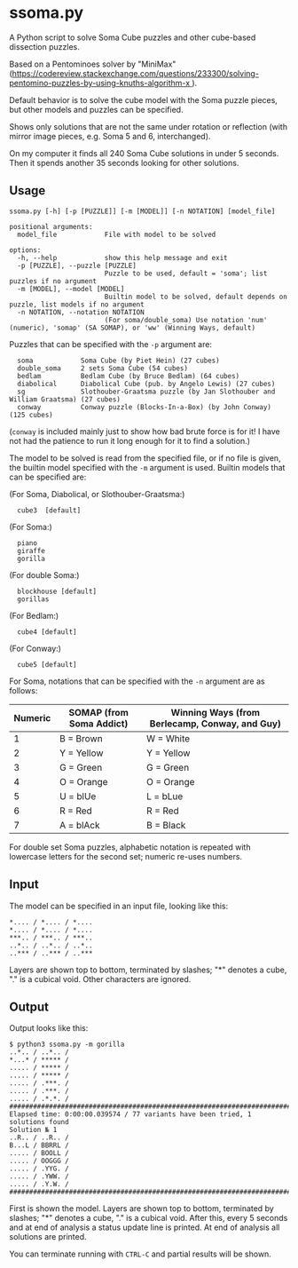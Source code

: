 # ssoma.py

A Python script to solve Soma Cube puzzles and other cube-based dissection puzzles.

Based on a Pentominoes solver by "MiniMax" ([https://codereview.stackexchange.com/questions/233300/solving-pentomino-puzzles-by-using-knuths-algorithm-x
](https://codereview.stackexchange.com/questions/233300/solving-pentomino-puzzles-by-using-knuths-algorithm-x)).

Default behavior is to solve the cube model with the Soma puzzle pieces, but other models and puzzles can be specified.

Shows only solutions that are not the same under rotation or reflection (with mirror image pieces, e.g. Soma 5 and 6, interchanged).

On my computer it finds all 240 Soma Cube solutions in under 5 seconds. Then it spends another 35 seconds looking for other solutions.

## Usage

```
ssoma.py [-h] [-p [PUZZLE]] [-m [MODEL]] [-n NOTATION] [model_file]

positional arguments:
  model_file            File with model to be solved

options:
  -h, --help            show this help message and exit
  -p [PUZZLE], --puzzle [PUZZLE]
                        Puzzle to be used, default = 'soma'; list puzzles if no argument
  -m [MODEL], --model [MODEL]
                        Builtin model to be solved, default depends on puzzle, list models if no argument
  -n NOTATION, --notation NOTATION
                        (For soma/double_soma) Use notation 'num' (numeric), 'somap' (SA SOMAP), or 'ww' (Winning Ways, default)
```

Puzzles that can be specified with the `-p` argument are:
```
  soma            Soma Cube (by Piet Hein) (27 cubes)
  double_soma     2 sets Soma Cube (54 cubes)
  bedlam          Bedlam Cube (by Bruce Bedlam) (64 cubes)
  diabolical      Diabolical Cube (pub. by Angelo Lewis) (27 cubes)
  sg              Slothouber-Graatsma puzzle (by Jan Slothouber and William Graatsma) (27 cubes)
  conway          Conway puzzle (Blocks-In-a-Box) (by John Conway) (125 cubes)
```
(`conway` is included mainly just to show how bad brute force is for it! I have not had the patience to run it long enough for it to find a solution.)

The model to be solved is read from the specified file, or if no file is given, the builtin model specified with the `-m` argument is used. Builtin models that can be specified are:

(For Soma, Diabolical, or Slothouber-Graatsma:)
```
  cube3  [default]
```
(For Soma:)
```
  piano
  giraffe
  gorilla
```
(For double Soma:)
```
  blockhouse [default]
  gorillas
```
(For Bedlam:)
```
  cube4 [default]
```
(For Conway:)
```
  cube5 [default]
```

For Soma, notations that can be specified with the `-n` argument are as follows:

| Numeric | SOMAP (from Soma Addict) | Winning Ways (from Berlecamp, Conway, and Guy)  |
|----|----|----|
| 1  | B = Brown | W = White |
| 2  | Y = Yellow | Y = Yellow |
| 3  | G = Green | G = Green |
| 4  | O = Orange | O = Orange |
| 5  | U = blUe  | L = bLue |
| 6  | R = Red  | R = Red |
| 7  | A = blAck | B = Black |

For double set Soma puzzles, alphabetic notation is repeated with lowercase letters for the second set; numeric re-uses numbers.

## Input

The model can be specified in an input file, looking like this:
```
*.... / *.... / *.... 
*.... / *.... / *.... 
***.. / ***.. / ***..
..*.. / ..*.. / ..*..
..*** / ..*** / ..***
```
Layers are shown top to bottom, terminated by slashes; "\*" denotes a cube, "." is a cubical void. Other characters are ignored.

## Output

Output looks like this:

```
$ python3 ssoma.py -m gorilla
..*.. / ..*.. / 
*...* / ***** / 
..... / ***** / 
..... / ***** / 
..... / .***. / 
..... / .***. / 
..... / .*.*. / 
################################################################################
Elapsed time: 0:00:00.039574 / 77 variants have been tried, 1 solutions found
Solution № 1
..R.. / ..R.. / 
B...L / BBRRL / 
..... / BOOLL / 
..... / OOGGG / 
..... / .YYG. / 
..... / .YWW. / 
..... / .Y.W. / 
################################################################################
```

First is shown the model. Layers are shown top to bottom, terminated by slashes; "\*" denotes a cube, "." is a cubical void.
After this, every 5 seconds and at end of analysis a status update line is printed. At end of analysis all solutions are printed.

You can terminate running with `CTRL-C` and partial results will be shown.

